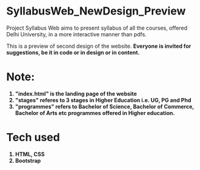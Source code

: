 # SyllabusWeb_NewDesign_Preview

Project Syllabus Web aims to present syllabus of all the courses, offered Delhi University, in a more interactive manner than pdfs.

This is a preview of second design of the website. <b>Everyone is invited for suggestions, be it in code or in design or in content.<b>

# Note:
1. "index.html" is the landing page of the website
2. "stages" referes to 3 stages in Higher Education i.e. UG, PG and Phd
3. "programmes" refers to Bachelor of Science, Bachelor of Commerce, Bachelor of Arts etc programmes offered in Higher education.

# Tech used
1. HTML, CSS
2. Bootstrap
